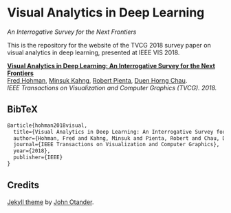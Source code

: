 # Visual Analytics in Deep Learning
*An Interrogative Survey for the Next Frontiers*

This is the repository for the website of the TVCG 2018 survey paper on visual analytics in deep learning, presented at IEEE VIS 2018. 

**[Visual Analytics in Deep Learning: An Interrogative Survey for the Next Frontiers][site]**  
[Fred Hohman][fred], [Minsuk Kahng][minsuk], [Robert Pienta][robert], [Duen Horng Chau][polo].  
*IEEE Transactions on Visualization and Computer Graphics (TVCG). 2018.*  

## BibTeX

```latex
@article{hohman2018visual,
  title={Visual Analytics in Deep Learning: An Interrogative Survey for the Next Frontiers},
  author={Hohman, Fred and Kahng, Minsuk and Pienta, Robert and Chau, Duen Horng},
  journal={IEEE Transactions on Visualization and Computer Graphics},
  year={2018},
  publisher={IEEE}
}
```

## Credits

[Jekyll theme](http://www.pixyll.com) by [John Otander](http://johnotander.com).

[site]: https://fredhohman.com/visual-analytics-in-deep-learning
[fred]: https://fredhohman.com "Fred Hohman."
[minsuk]: http://minsuk.com/ "Minsuk Kahng."
[robert]: http://spicy.bike/ "Robert Pienta."
[polo]: https://www.cc.gatech.edu/~dchau/ "Polo Chau."